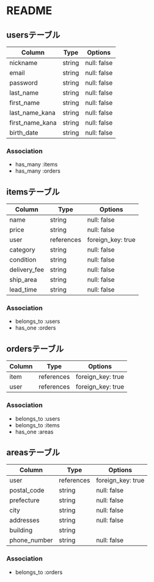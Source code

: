 # README
## usersテーブル

| Column          | Type   | Options     |
| --------------- | ------ | ----------- |
| nickname        | string | null: false |
| email           | string | null: false |
| password        | string | null: false |
| last_name       | string | null: false |
| first_name      | string | null: false |
| last_name_kana  | string | null: false |
| first_name_kana | string | null: false |
| birth_date      | string | null: false |

### Association
- has_many :items
- has_many :orders


## itemsテーブル

| Column       | Type       | Options           |
| ------------ | ---------- | ----------------- |
| name         | string     | null: false       |
| price        | string     | null: false       |
| user         | references | foreign_key: true |
| category     | string     | null: false       |
| condition    | string     | null: false       |
| delivery_fee | string     | null: false       |
| ship_area    | string     | null: false       |
| lead_time    | string     | null: false       |

### Association
- belongs_to :users
- has_one :orders

## ordersテーブル

| Column     | Type       | Options           |
| ---------- | ---------- | ----------------- |
| item       | references | foreign_key: true |
| user       | references | foreign_key: true |

### Association
- belongs_to :users
- belongs_to :items
- has_one :areas

## areasテーブル

| Column       | Type       | Options           |
| ------------ | ---------- | ----------------- |
| user         | references | foreign_key: true |
| postal_code  | string     | null: false       |
| prefecture   | string     | null: false       |
| city         | string     | null: false       |
| addresses    | string     | null: false       |
| building     | string     |                   |
| phone_number | string     | null: false       |

### Association
- belongs_to :orders

